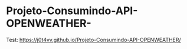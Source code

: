 # Projeto-Consumindo-API-OPENWEATHER-

Test: https://j0t4vv.github.io/Projeto-Consumindo-API-OPENWEATHER/
